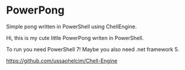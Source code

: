 # PowerPong
Simple pong written in PowerShell using ChellEngine.

Hi, this is my cute little PowerPong writen in PowerShell. 

To run you need PowerShell 7! Maybe you also need .net framework 5.

https://github.com/ussaohelcim/Chell-Engine
